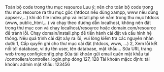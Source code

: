 Toàn bộ code trong thu mục resource
Luu ý: nên cho toàn bộ code trong thu mục resource ra thu mục gốc (htdocs nếu dùng xampp, www nếu dùng appserv,...) khi dó file index.php và install.php sẽ nằm trong thu mục htdocs (www, public_html,...) và chạy theo đường dẫn localhost, không nên đặt trong thư mục con và chạy localhost/resource hoặc domain.com/resource để tránh lỗi.
Chạy domain/install.php để tiến hành cài đặt và cấu hình hệ thống. Nếu quá trình cài đặt xảy ra lỗi, vui lòng kiểm tra các nguyên nhân dưới: 
1, Cấp quyền ghi cho thư mục cài đặt (htdocs, www, ...) 
2, Xem lỗi kết nối tới database, ví dụ tên user, tên database, mật khẩu...
Sửa URL trang web trong config/config.php
Sửa tài khoản gửi email quên mật khẩu tại /controllers/controller_login.php dòng 127, 128
Tài khoản mặcc định: tài khoản: admin 
                     mật khẩu: 123456
